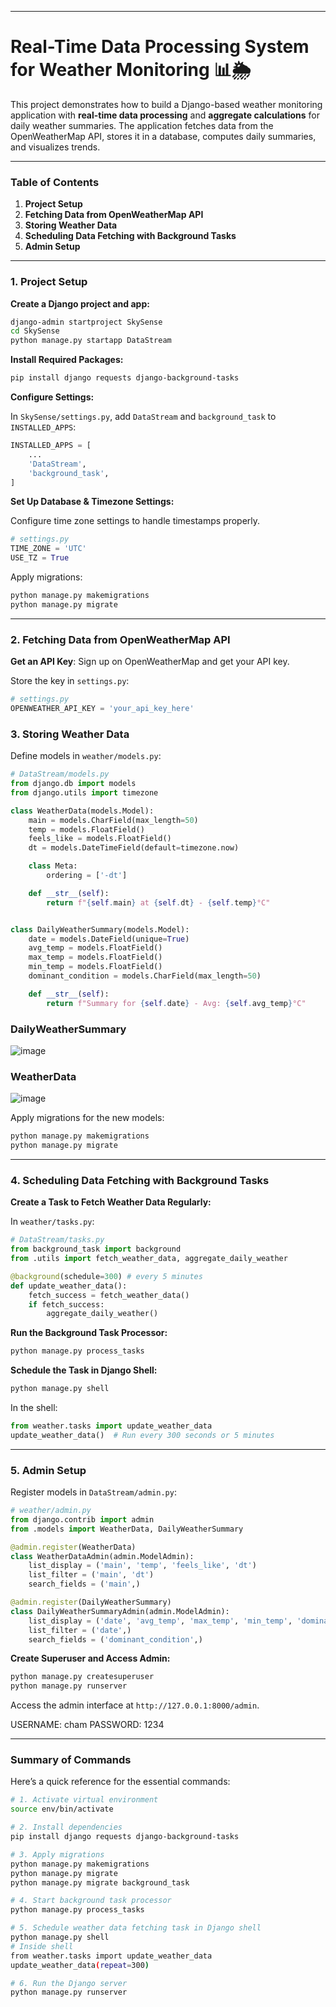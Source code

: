 
---

# Real-Time Data Processing System for Weather Monitoring 📊🌦️

This project demonstrates how to build a Django-based weather monitoring application with **real-time data processing** and **aggregate calculations** for daily weather summaries. The application fetches data from the OpenWeatherMap API, stores it in a database, computes daily summaries, and visualizes trends.

---

### Table of Contents

1. **Project Setup**
2. **Fetching Data from OpenWeatherMap API**
3. **Storing Weather Data**
4. **Scheduling Data Fetching with Background Tasks**
5. **Admin Setup**
---

### 1. Project Setup

**Create a Django project and app:**

```bash
django-admin startproject SkySense
cd SkySense
python manage.py startapp DataStream
```

**Install Required Packages:**

```bash
pip install django requests django-background-tasks
```

**Configure Settings:**

In `SkySense/settings.py`, add `DataStream` and `background_task` to `INSTALLED_APPS`:

```python
INSTALLED_APPS = [
    ...
    'DataStream',
    'background_task',
]
```

**Set Up Database & Timezone Settings:**

Configure time zone settings to handle timestamps properly.

```python
# settings.py
TIME_ZONE = 'UTC'
USE_TZ = True
```

Apply migrations:

```bash
python manage.py makemigrations
python manage.py migrate
```

---

### 2. Fetching Data from OpenWeatherMap API

**Get an API Key**: Sign up on OpenWeatherMap and get your API key.

Store the key in `settings.py`:

```python
# settings.py
OPENWEATHER_API_KEY = 'your_api_key_here'
```



### 3. Storing Weather Data

Define models in `weather/models.py`:

```python
# DataStream/models.py
from django.db import models
from django.utils import timezone

class WeatherData(models.Model):
    main = models.CharField(max_length=50)
    temp = models.FloatField()
    feels_like = models.FloatField()
    dt = models.DateTimeField(default=timezone.now)

    class Meta:
        ordering = ['-dt']

    def __str__(self):
        return f"{self.main} at {self.dt} - {self.temp}°C"


class DailyWeatherSummary(models.Model):
    date = models.DateField(unique=True)
    avg_temp = models.FloatField()
    max_temp = models.FloatField()
    min_temp = models.FloatField()
    dominant_condition = models.CharField(max_length=50)

    def __str__(self):
        return f"Summary for {self.date} - Avg: {self.avg_temp}°C"
```
### DailyWeatherSummary
![image](https://github.com/user-attachments/assets/ffe527ad-e885-4897-ae8b-044c9a4a0876)
### WeatherData
![image](https://github.com/user-attachments/assets/78a9a39d-fa2e-4948-a19a-bace4df00b3f)

Apply migrations for the new models:

```bash
python manage.py makemigrations
python manage.py migrate
```

---





### 4. Scheduling Data Fetching with Background Tasks

**Create a Task to Fetch Weather Data Regularly:**

In `weather/tasks.py`:

```python
# DataStream/tasks.py
from background_task import background
from .utils import fetch_weather_data, aggregate_daily_weather

@background(schedule=300) # every 5 minutes
def update_weather_data():
    fetch_success = fetch_weather_data()
    if fetch_success:
        aggregate_daily_weather()
```

**Run the Background Task Processor:**

```bash
python manage.py process_tasks
```

**Schedule the Task in Django Shell:**

```bash
python manage.py shell
```

In the shell:

```python
from weather.tasks import update_weather_data
update_weather_data()  # Run every 300 seconds or 5 minutes
```

---

### 5. Admin Setup

Register models in `DataStream/admin.py`:

```python
# weather/admin.py
from django.contrib import admin
from .models import WeatherData, DailyWeatherSummary

@admin.register(WeatherData)
class WeatherDataAdmin(admin.ModelAdmin):
    list_display = ('main', 'temp', 'feels_like', 'dt')
    list_filter = ('main', 'dt')
    search_fields = ('main',)

@admin.register(DailyWeatherSummary)
class DailyWeatherSummaryAdmin(admin.ModelAdmin):
    list_display = ('date', 'avg_temp', 'max_temp', 'min_temp', 'dominant_condition')
    list_filter = ('date',)
    search_fields = ('dominant_condition',)
```

**Create Superuser and Access Admin:**

```bash
python manage.py createsuperuser
python manage.py runserver
```

Access the admin interface at `http://127.0.0.1:8000/admin`.

USERNAME: cham
PASSWORD: 1234



---

### Summary of Commands

Here’s a quick reference for the essential commands:

```bash
# 1. Activate virtual environment
source env/bin/activate

# 2. Install dependencies
pip install django requests django-background-tasks

# 3. Apply migrations
python manage.py makemigrations
python manage.py migrate
python manage.py migrate background_task

# 4. Start background task processor
python manage.py process_tasks

# 5. Schedule weather data fetching task in Django shell
python manage.py shell
# Inside shell
from weather.tasks import update_weather_data
update_weather_data(repeat=300)

# 6. Run the Django server
python manage.py runserver
```

